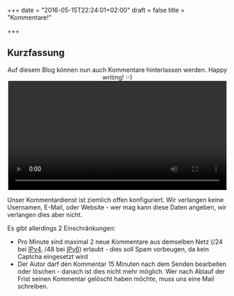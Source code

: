 +++
date = "2016-05-15T22:24:01+02:00"
draft = false
title = "Kommentare!"

+++

## Kurzfassung

<center>Auf diesem Blog können nun auch Kommentare hinterlassen werden. Happy writing! :-)</center>

<div style="text-align:center">
<video width="500" "height="500" loop autoplay >
  <source type="video/webm" src="/uploads/2016/05/cat_typing.webm"></source>
  <p>Your browser does not support the video element.</p>
</video></div>

Unser Kommentardienst ist ziemlich offen konfiguriert. Wir verlangen keine Usernamen, E-Mail, oder Website - wer mag kann diese Daten angeben, wir verlangen dies aber nicht.

Es gibt allerdings 2 Einschränkungen:

* Pro Minute sind maximal 2 neue Kommentare aus demselben Netz (/24 bei [IPv4](https://en.wikipedia.org/wiki/IPv4_subnetting_reference), /48 bei [IPv6](https://de.wikipedia.org/wiki/IPv6#Adresszuweisung)) erlaubt -  dies soll Spam vorbeugen, da kein Captcha eingesetzt wird
* Der Autor darf den Kommentar 15 Minuten nach dem Senden bearbeiten oder löschen - danach ist dies nicht mehr möglich. Wer nach Ablauf der Frist seinen Kommentar gelöscht haben möchte, muss uns eine Mail schreiben.
